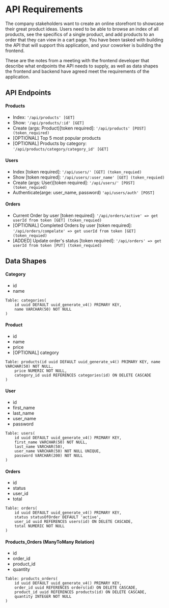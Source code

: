 # API Requirements

The company stakeholders want to create an online storefront to showcase their great product ideas. Users need to be able to browse an index of all products, see the specifics of a single product, and add products to an order that they can view in a cart page. You have been tasked with building the API that will support this application, and your coworker is building the frontend.

These are the notes from a meeting with the frontend developer that describe what endpoints the API needs to supply, as well as data shapes the frontend and backend have agreed meet the requirements of the application.

## API Endpoints

#### Products

-   Index: `'/api/products' [GET]`
-   Show: `'/api/products/:id' [GET]`
-   Create (args: Product)[token required]: `'/api/products' [POST] (token_required)`
-   [OPTIONAL] Top 5 most popular products
-   [OPTIONAL] Products by category: `'/api/products/category/category_id' [GET]`

#### Users

-   Index [token required]: `'/api/users/' [GET] (token_requied)`
-   Show [token required]: `'/api/users/:user_name' [GET] (token_requied)`
-   Create (args: User)[token required]: `'/api/users/' [POST] (token_requied)`
-   Authenticate(arge: user_name, password) `'api/users/auth' [POST]`

#### Orders

-   Current Order by user [token required]: `'/api/orders/active' => get userId from token [GET] (token_requied)`
-   [OPTIONAL] Completed Orders by user [token required]: `'/api/orders/compelate' => get userId from token [GET] (token_requied)`
-   [ADDED] Update order's status [token required]: `'/api/orders' => get userId from token [PUT] (token_requied)`

## Data Shapes

#### Category

-   id
-   name

```
Table: categories(
    id uuid DEFAULT uuid_generate_v4() PRIMARY KEY,
    name VARCHAR(50) NOT NULL
)
```

#### Product

-   id
-   name
-   price
-   [OPTIONAL] category

```
Table: products(id uuid DEFAULT uuid_generate_v4() PRIMARY KEY, name VARCHAR(50) NOT NULL,
    price NUMERIC NOT NULL,
    category_id uuid REFERENCES categories(id) ON DELETE CASCADE
)
```

#### User

-   id
-   first_name
-   last_name
-   user_name
-   password

```
Table: users(
    id uuid DEFAULT uuid_generate_v4() PRIMARY KEY,
    first_name VARCHAR(50) NOT NULL,
    last_name VARCHAR(50),
    user_name VARCHAR(50) NOT NULL UNIQUE,
    password VARCHAR(200) NOT NULL
)
```

#### Orders

-   id
-   status
-   user_id
-   total

```
Table: orders(
    id uuid DEFAULT uuid_generate_v4() PRIMARY KEY,
    status statusOfOrder DEFAULT 'active',
    user_id uuid REFERENCES users(id) ON DELETE CASCADE,
    total NUMERIC NOT NULL
)
```

#### Products_Orders (ManyToMany Relation)

-   id
-   order_id
-   product_id
-   quantity

```
Table: products_orders(
    id uuid DEFAULT uuid_generate_v4() PRIMARY KEY,
    order_id uuid REFERENCES orders(id) ON DELETE CASCADE,
    product_id uuid REFERENCES products(id) ON DELETE CASCADE,
    quantity INTEGER NOT NULL
)
```
